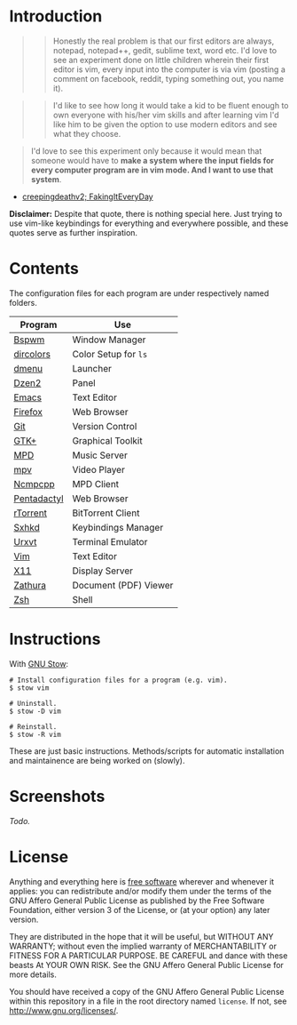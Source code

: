# Introduction

>> Honestly the real problem is that our first editors are always, notepad,
>> notepad++, gedit, sublime text, word etc. I'd love to see an experiment done
>> on little children wherein their first editor is vim, every input into the
>> computer is via vim (posting a comment on facebook, reddit, typing something
>> out, you name it).

>> I'd like to see how long it would take a kid to be fluent enough to own
>> everyone with his/her vim skills and after learning vim I'd like him to be
>> given the option to use modern editors and see what they choose.

> I'd love to see this experiment only because it would mean that someone
> would have to **make a system where the input fields for every computer
> program are in vim mode. And I want to use that system**.

- [creepingdeathv2; FakingItEveryDay][quote]

[quote]: https://www.reddit.com/r/vim/comments/2ww6fv/this_is_your_brain_on_vim/couym1j

**Disclaimer:** Despite that quote, there is nothing special here. Just trying
to use vim-like keybindings for everything and everywhere possible, and these
quotes serve as further inspiration.

# Contents

The configuration files for each program are under respectively named folders.

Program       | Use
-------       | ---
[Bspwm]       | Window Manager
[dircolors]   | Color Setup for `ls`
[dmenu]       | Launcher
[Dzen2]       | Panel
[Emacs]       | Text Editor
[Firefox]     | Web Browser
[Git]         | Version Control
[GTK+]        | Graphical Toolkit
[MPD]         | Music Server
[mpv]         | Video Player
[Ncmpcpp]     | MPD Client
[Pentadactyl] | Web Browser
[rTorrent]    | BitTorrent Client
[Sxhkd]       | Keybindings Manager
[Urxvt]       | Terminal Emulator
[Vim]         | Text Editor
[X11]         | Display Server
[Zathura]     | Document (PDF) Viewer
[Zsh]         | Shell

[Bspwm]:       https://github.com/baskerville/bspwm
[dircolors]:   https://www.gnu.org/software/coreutils/manual/html_node/dircolors-invocation.html
[dmenu]:       http://tools.suckless.org/dmenu/
[Dzen2]:       https://robm.github.io/dzen/
[Emacs]:       https://www.gnu.org/software/emacs/
[Firefox]:     https://mozilla.org/firefox
[Git]:         http://git-scm.com/
[GTK+]:        http://www.gtk.org/
[MPD]:         http://www.musicpd.org/
[mpv]:         http://mpv.io/
[Ncmpcpp]:     http://ncmpcpp.rybczak.net/
[Pentadactyl]: http://5digits.org/pentadactyl/
[rTorrent]:    https://rakshasa.github.io/rtorrent/
[Sxhkd]:       https://github.com/baskerville/sxhkd
[Urxvt]:       http://software.schmorp.de/pkg/rxvt-unicode.html
[Vim]:         http://www.vim.org/
[X11]:         http://www.x.org/wiki/
[Zathura]:     https://pwmt.org/projects/zathura/
[Zsh]:         http://www.zsh.org/

# Instructions

With [GNU Stow]:

``` shell
# Install configuration files for a program (e.g. vim).
$ stow vim

# Uninstall.
$ stow -D vim

# Reinstall.
$ stow -R vim
```

These are just basic instructions. Methods/scripts for automatic installation
and maintainence are being worked on (slowly).

[GNU Stow]: https://www.gnu.org/software/stow/

# Screenshots

*Todo.*

# License

Anything and everything here is [free software] wherever and whenever it
applies: you can redistribute and/or modify them under the terms of the GNU
Affero General Public License as published by the Free Software Foundation,
either version 3 of the License, or (at your option) any later version.

They are distributed in the hope that it will be useful, but WITHOUT ANY
WARRANTY; without even the implied warranty of MERCHANTABILITY or FITNESS FOR A
PARTICULAR PURPOSE. BE CAREFUL and dance with these beasts At YOUR OWN RISK.
See the GNU Affero General Public License for more details.

You should have received a copy of the GNU Affero General Public License within
this repository in a file in the root directory named `license`. If not, see
<http://www.gnu.org/licenses/>.

[free software]: https://www.gnu.org/philosophy/free-sw.html
